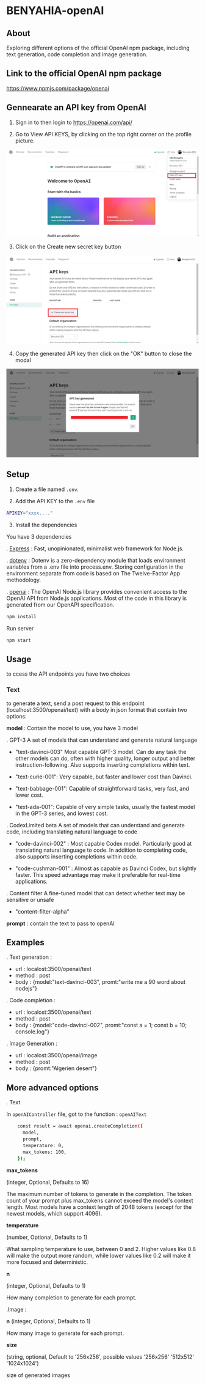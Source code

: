# BENYAHIA-openAI

## About

Exploring different options of the official OpenAI npm package, including text generation, code completion and image generation.

## Link to the official OpenAI npm package

https://www.npmjs.com/package/openai

## Gennearate an API key from OpenAI

1. Sign in to then login to https://openai.com/api/

2. Go to View API KEYS, by clicking on the top right corner on the profile picture.

![](./images/openai-1.png)

3. Click on the Create new secret key button

![](./images/openai-2.png)

4. Copy the generated API key then click on the "OK" button to close the modal

![](./images/openai-3.png)

## Setup

1. Create a file named `.env`.

2. Add the API KEY to the `.env` file

```bash
APIKEY="xxxx...."
```

3. Install the dependencies

You have 3 dependencies

. [Express](https://www.npmjs.com/package/express) : Fast, unopinionated, minimalist web framework for Node.js.

. [dotenv](https://www.npmjs.com/package/dotenv) : Dotenv is a zero-dependency module that loads environment variables from a .env file into process.env. Storing configuration in the environment separate from code is based on The Twelve-Factor App methodology.

. [openai](https://www.npmjs.com/package/openai) : The OpenAI Node.js library provides convenient access to the OpenAI API from Node.js applications. Most of the code in this library is generated from our OpenAPI specification.

```bash
npm install
```

Run server

```bash
npm start
```

## Usage

to ccess the API endpoints you have two choices

### Text

to generate a text, send a post request to this endpoint (localhost:3500/openai/text) with a body in json format that contain two options:

**model** :
Contain the model to use, you have 3 model

. GPT-3
A set of models that can understand and generate natural language

- "text-davinci-003" Most capable GPT-3 model. Can do any task the other models can do, often with higher quality, longer output and better instruction-following. Also supports inserting completions within text.

- "text-curie-001": Very capable, but faster and lower cost than Davinci.

- "text-babbage-001": Capable of straightforward tasks, very fast, and lower cost.

- "text-ada-001": Capable of very simple tasks, usually the fastest model in the GPT-3 series, and lowest cost.

. CodexLimited beta
A set of models that can understand and generate code, including translating natural language to code

- "code-davinci-002" : Most capable Codex model. Particularly good at translating natural language to code. In addition to completing code, also supports inserting completions within code.

- "code-cushman-001" : Almost as capable as Davinci Codex, but slightly faster. This speed advantage may make it preferable for real-time applications.

. Content filter
A fine-tuned model that can detect whether text may be sensitive or unsafe

- "content-filter-alpha"

**prompt** : contain the text to pass to openAI

## Examples

. Text generation :

- url : localost:3500/openai/text
- method : post
- body : {model:"text-davinci-003", promt:"write me a 90 word about nodejs"}

. Code completion :

- url : localost:3500/openai/text
- method : post
- body : {model:"code-davinci-002", promt:"const a = 1; const b = 10; console.log"}

. Image Generation :

- url : localost:3500/openai/image
- method : post
- body : {promt:"Algerien desert"}

## More advanced options

. Text

In `openAIController` file, got to the function : `openAIText`

```bash
    const result = await openai.createCompletion({
      model,
      prompt,
      temperature: 0,
      max_tokens: 100,
    });
```

**max_tokens**

(integer, Optional, Defaults to 16)

The maximum number of tokens to generate in the completion.
The token count of your prompt plus max_tokens cannot exceed the model's context length. Most models have a context length of 2048 tokens (except for the newest models, which support 4096).

**temperature**

(number, Optional, Defaults to 1)

What sampling temperature to use, between 0 and 2. Higher values like 0.8 will make the output more random, while lower values like 0.2 will make it more focused and deterministic.

**n**

(integer, Optional, Defaults to 1)

How many completion to generate for each prompt.

.Image :

**n**
(integer, Optional, Defaults to 1)

How many image to generate for each prompt.

**size**

(string, optional, Default to '256x256', possible values '256x256' '512x512' '1024x1024')

size of generated images
